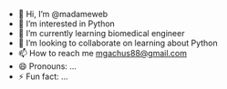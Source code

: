 - 👋 Hi, I’m @madameweb
- 👀 I’m interested in Python
- 🌱 I’m currently learning biomedical engineer
- 💞️ I’m looking to collaborate on learning about Python
- 📫 How to reach me mgachus88@gmail.com
- 😄 Pronouns: ...
- ⚡ Fun fact: ...

<!---
madameweb/madameweb is a ✨ special ✨ repository because its `README.md` (this file) appears on your GitHub profile.
You can click the Preview link to take a look at your changes.
--->
